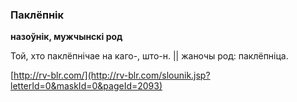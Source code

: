 ### Паклёпнік
**назоўнік, мужчынскі род**

Той, хто паклёпнічае на каго-, што-н. || жаночы род: паклёпніца.

<a rel="author">[http://rv-blr.com/](http://rv-blr.com/slounik.jsp?letterId=0&maskId=0&pageId=2093)</a>
